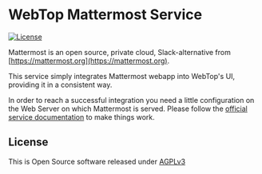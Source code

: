 # WebTop Mattermost Service

[![License](https://img.shields.io/badge/license-AGPLv3-blue.svg)](https://www.gnu.org/licenses/agpl-3.0.txt)

Mattermost is an open source, private cloud, Slack-alternative from [https://mattermost.org](https://mattermost.org).

This service simply integrates Mattermost webapp into WebTop's UI, providing it in a consistent way.

In order to reach a successful integration you need a little configuration on the Web Server on which Mattermost is served. Please follow the [official service documentation](https://www.sonicle.com/docs/webtop5/mattermost.html) to make things work.

## License

This is Open Source software released under [AGPLv3](./LICENSE.txt)